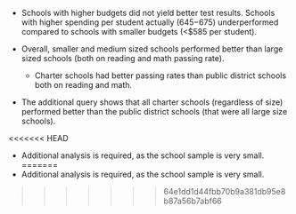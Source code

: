 
* Schools with higher budgets did not yield better test results. Schools with higher spending per student actually ($645-$675) underperformed compared to schools with smaller budgets (<$585 per student).

* Overall, smaller and medium sized schools performed better than large sized schools (both on reading and math passing rate).
  
  * Charter schools had better passing rates than public district schools both on reading and math.

 * The additional query shows that all charter schools (regardless of size) performed better than the public district schools (that were all large size schools).

<<<<<<< HEAD
  * Additional analysis is required, as the school sample is very small. 
=======
  * Additional analysis is required, as the school sample is very small. 
>>>>>>> 64e1dd1d44fbb70b9a381db95e8b87a56b7abf66
